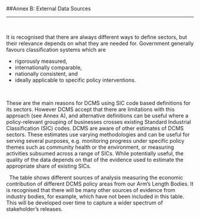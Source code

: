 ##Annex B: External Data Sources
***

&nbsp;

It is recognised that there are always different ways to define sectors, but their relevance depends on what they are needed for. Government generally favours classification systems which are 
* rigorously measured, 
* internationally comparable, 
* nationally consistent, and 
* ideally applicable to specific policy interventions. 

&nbsp;

These are the main reasons for DCMS using SIC code based definitions for its sectors. However DCMS accept that there are limitations with this approach (see Annex A), and alternative definitions can be useful where a policy-relevant grouping of businesses crosses existing Standard Industrial Classification (SIC) codes. DCMS are aware of other estimates of DCMS sectors. These estimates use varying methodologies and can be useful for serving several purposes, e.g. monitoring progress under specific policy themes such as community health or the environment, or measuring activities subsumed across a range of SICs. While potentially useful, the quality of the data depends on that of the evidence used to estimate the appropriate share of existing SICs. 

&nbsp;
The table shows different sources of analysis measuring the economic contribution of different DCMS policy areas from our Arm’s Length Bodies. It is recognised that there will be many other sources of evidence from industry bodies, for example, which have not been included in this table. This will be developed over time to capture a wider spectrum of stakeholder’s releases.

<div class="mytable mdc-elevation--z3">
    <table id="annex_b">
    </table>
</div>